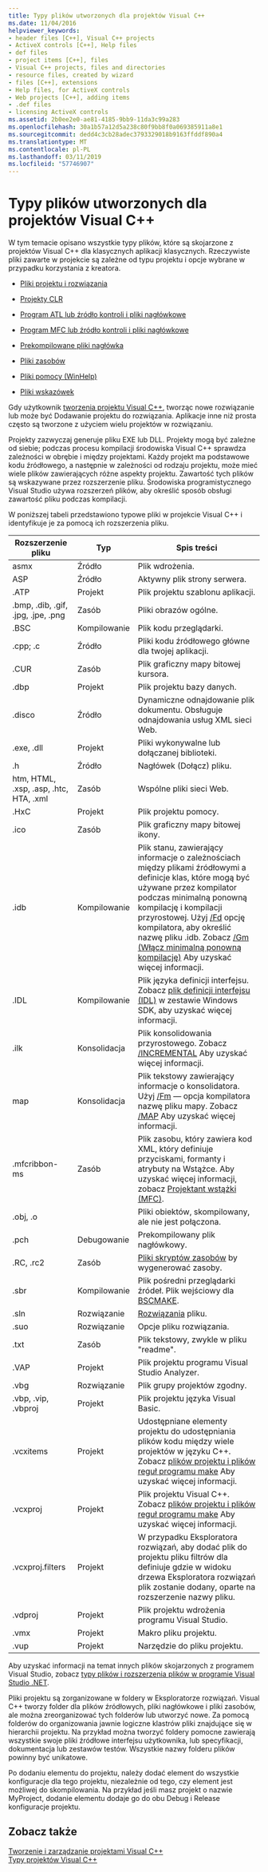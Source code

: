 ```yaml
---
title: Typy plików utworzonych dla projektów Visual C++
ms.date: 11/04/2016
helpviewer_keywords:
- header files [C++], Visual C++ projects
- ActiveX controls [C++], Help files
- def files
- project items [C++], files
- Visual C++ projects, files and directories
- resource files, created by wizard
- files [C++], extensions
- Help files, for ActiveX controls
- Web projects [C++], adding items
- .def files
- licensing ActiveX controls
ms.assetid: 2b0ee2e0-ae81-4185-9bb9-11da3c99a283
ms.openlocfilehash: 30a1b57a12d5a238c80f9bb8f0a069385911a8e1
ms.sourcegitcommit: dedd4c3cb28adec3793329018b9163ffddf890a4
ms.translationtype: MT
ms.contentlocale: pl-PL
ms.lasthandoff: 03/11/2019
ms.locfileid: "57746907"
---
```

# <a name="file-types-created-for-visual-c-projects"></a>Typy plików utworzonych dla projektów Visual C++

W tym temacie opisano wszystkie typy plików, które są skojarzone z projektów Visual C++ dla klasycznych aplikacji klasycznych. Rzeczywiste pliki zawarte w projekcie są zależne od typu projektu i opcje wybrane w przypadku korzystania z kreatora.

- [Pliki projektu i rozwiązania](../ide/project-and-solution-files.md)

- [Projekty CLR](../ide/files-created-for-clr-projects.md)

- [Program ATL lub źródło kontroli i pliki nagłówkowe](../ide/atl-program-or-control-source-and-header-files.md)

- [Program MFC lub źródło kontroli i pliki nagłówkowe](../ide/mfc-program-or-control-source-and-header-files.md)

- [Prekompilowane pliki nagłówka](../ide/precompiled-header-files.md)

- [Pliki zasobów](../ide/resource-files-cpp.md)

- [Pliki pomocy (WinHelp)](../ide/help-files-winhelp.md)

- [Pliki wskazówek](../ide/hint-files.md)

Gdy użytkownik [tworzenia projektu Visual C++](../ide/creating-desktop-projects-by-using-application-wizards.md), tworząc nowe rozwiązanie lub może być Dodawanie projektu do rozwiązania. Aplikacje inne niż prosta często są tworzone z użyciem wielu projektów w rozwiązaniu.

Projekty zazwyczaj generuje pliku EXE lub DLL. Projekty mogą być zależne od siebie; podczas procesu kompilacji środowiska Visual C++ sprawdza zależności w obrębie i między projektami. Każdy projekt ma podstawowe kodu źródłowego, a następnie w zależności od rodzaju projektu, może mieć wiele plików zawierających różne aspekty projektu. Zawartość tych plików są wskazywane przez rozszerzenie pliku. Środowiska programistycznego Visual Studio używa rozszerzeń plików, aby określić sposób obsługi zawartość pliku podczas kompilacji.

W poniższej tabeli przedstawiono typowe pliki w projekcie Visual C++ i identyfikuje je za pomocą ich rozszerzenia pliku.

|Rozszerzenie pliku|Typ|Spis treści|
|--------------------|----------|--------------|
|asmx|Źródło|Plik wdrożenia.|
|ASP|Źródło|Aktywny plik strony serwera.|
|.ATP|Projekt|Plik projektu szablonu aplikacji.|
|.bmp, .dib, .gif, .jpg, .jpe, .png|Zasób|Pliki obrazów ogólne.|
|.BSC|Kompilowanie|Plik kodu przeglądarki.|
|.cpp; .c|Źródło|Pliki kodu źródłowego główne dla twojej aplikacji.|
|.CUR|Zasób|Plik graficzny mapy bitowej kursora.|
|.dbp|Projekt|Plik projektu bazy danych.|
|.disco|Źródło|Dynamiczne odnajdowanie plik dokumentu. Obsługuje odnajdowania usług XML sieci Web.|
|.exe, .dll|Projekt|Pliki wykonywalne lub dołączanej biblioteki.|
|.h|Źródło|Nagłówek (Dołącz) pliku.|
|htm, HTML, .xsp, .asp, .htc, HTA, .xml|Zasób|Wspólne pliki sieci Web.|
|.HxC|Projekt|Plik projektu pomocy.|
|.ico|Zasób|Plik graficzny mapy bitowej ikony.|
|.idb|Kompilowanie|Plik stanu, zawierający informacje o zależnościach między plikami źródłowymi a definicje klas, które mogą być używane przez kompilator podczas minimalną ponowną kompilację i kompilacji przyrostowej. Użyj [/Fd](../build/reference/fd-program-database-file-name.md) opcję kompilatora, aby określić nazwę pliku .idb. Zobacz [/Gm (Włącz minimalną ponowną kompilację)](../build/reference/gm-enable-minimal-rebuild.md) Aby uzyskać więcej informacji.|
|.IDL|Kompilowanie|Plik języka definicji interfejsu. Zobacz [plik definicji interfejsu (IDL)](/windows/desktop/Rpc/the-interface-definition-language-idl-file) w zestawie Windows SDK, aby uzyskać więcej informacji.|
|.ilk|Konsolidacja|Plik konsolidowania przyrostowego. Zobacz [/INCREMENTAL](../build/reference/incremental-link-incrementally.md) Aby uzyskać więcej informacji.|
|map|Konsolidacja|Plik tekstowy zawierający informacje o konsolidatora. Użyj [/Fm](../build/reference/fm-name-mapfile.md) — opcja kompilatora nazwę pliku mapy. Zobacz [/MAP](../build/reference/map-generate-mapfile.md) Aby uzyskać więcej informacji.|
|.mfcribbon-ms|Zasób|Plik zasobu, który zawiera kod XML, który definiuje przyciskami, formanty i atrybuty na Wstążce. Aby uzyskać więcej informacji, zobacz [Projektant wstążki (MFC)](../mfc/ribbon-designer-mfc.md).|
|.obj, .o||Pliki obiektów, skompilowany, ale nie jest połączona.|
|.pch|Debugowanie|Prekompilowany plik nagłówkowy.|
|.RC, .rc2|Zasób|[Pliki skryptów zasobów](../windows/working-with-resource-files.md) by wygenerować zasoby.|
|.sbr|Kompilowanie|Plik pośredni przeglądarki źródeł. Plik wejściowy dla [BSCMAKE](../build/reference/bscmake-options.md).|
|.sln|Rozwiązanie|[Rozwiązania](/visualstudio/ide/solutions-and-projects-in-visual-studio) pliku.|
|.suo|Rozwiązanie|Opcje pliku rozwiązania.|
|.txt|Zasób|Plik tekstowy, zwykle w pliku "readme".|
|.VAP|Projekt|Plik projektu programu Visual Studio Analyzer.|
|.vbg|Rozwiązanie|Plik grupy projektów zgodny.|
|.vbp, .vip, .vbproj|Projekt|Plik projektu języka Visual Basic.|
|.vcxitems|Projekt|Udostępniane elementy projektu do udostępniania plików kodu między wiele projektów w języku C++. Zobacz [plików projektu i plików reguł programu make](../ide/project-and-solution-files.md) Aby uzyskać więcej informacji.|
|.vcxproj|Projekt|Plik projektu Visual C++. Zobacz [plików projektu i plików reguł programu make](../ide/project-and-solution-files.md) Aby uzyskać więcej informacji.|
|.vcxproj.filters|Projekt|W przypadku Eksploratora rozwiązań, aby dodać plik do projektu pliku filtrów dla definiuje gdzie w widoku drzewa Eksploratora rozwiązań plik zostanie dodany, oparte na rozszerzenie nazwy pliku.|
|.vdproj|Projekt|Plik projektu wdrożenia programu Visual Studio.|
|.vmx|Projekt|Makro pliku projektu.|
|.vup|Projekt|Narzędzie do pliku projektu.|

Aby uzyskać informacji na temat innych plików skojarzonych z programem Visual Studio, zobacz [typy plików i rozszerzenia plików w programie Visual Studio .NET](/visualstudio/ide/reference/project-and-solution-file-types).

Pliki projektu są zorganizowane w foldery w Eksploratorze rozwiązań. Visual C++ tworzy folder dla plików źródłowych, pliki nagłówkowe i pliki zasobów, ale można zreorganizować tych folderów lub utworzyć nowe. Za pomocą folderów do organizowania jawnie logiczne klastrów pliki znajdujące się w hierarchii projektu. Na przykład można tworzyć foldery pomocne zawierają wszystkie swoje pliki źródłowe interfejsu użytkownika, lub specyfikacji, dokumentacja lub zestawów testów. Wszystkie nazwy folderu plików powinny być unikatowe.

Po dodaniu elementu do projektu, należy dodać element do wszystkie konfiguracje dla tego projektu, niezależnie od tego, czy element jest możliwej do skompilowania. Na przykład jeśli masz projekt o nazwie MyProject, dodanie elementu dodaje go do obu Debug i Release konfiguracje projektu.

## <a name="see-also"></a>Zobacz także

[Tworzenie i zarządzanie projektami Visual C++](../ide/creating-and-managing-visual-cpp-projects.md)<br>
[Typy projektów Visual C++](../ide/visual-cpp-project-types.md)<br>
